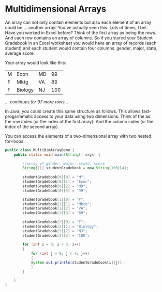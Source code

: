 # Multidimensional Arrays
An array can not only contain elements but also each element of an array could be ... another array! You've actually seen this. Lots of times, I bet. Have you worked in Excel before? Think of the first array as being the rows. And each row contains an array of columns. So if you stored your Student Gradebook in an Excel worksheet you would have an array of records (each student) and each student would contain four columns: gender, major, state, average score.

Your array would look like this:
<table>
<tr><td>M</td><td>Econ</td><td>MD</td><td>99</td></tr>
<tr><td>F</td><td>Mktg</td><td>VA</td><td>89</td></tr>
<tr><td>F</td><td>Biology</td><td>NJ</td><td>100</td></tr>
</table>

*... continues for 97 more rows...*

In Java, you could create this same structure as follows. This allows fast-progarmmatic access to your data using two dimensions. Think of the as the row index (or the index of the first array). And the column index (or the index of the second array).

You can access the elements of a two-dimensional array with two nested for-loops.

```java
public class MultiDimArrayDemo {
    public static void main(String[] args) {
    	
    	//array of gender, major, state, score
        String[][] studentGradebook = new String[100][4];
      
        studentGradebook[0][0] = "M";
        studentGradebook[0][1] = "Econ";
        studentGradebook[0][2] = "MD";
        studentGradebook[0][3] = "99";

        studentGradebook[1][0] = "F";
        studentGradebook[1][1] = "Mktg";
        studentGradebook[1][2] = "VA";
        studentGradebook[1][3] = "89";
        
        studentGradebook[2][0] = "F";
        studentGradebook[2][1] = "Biology";
        studentGradebook[2][2] = "NJ";
        studentGradebook[2][3] = "100";
        
        for (int i = 0; i < 3; i++)
        {
        	for (int j = 0; j < 4; j++)
            {
        	System.out.println(studentGradebook[i][j]);
            }
        }
        
    }
}
```